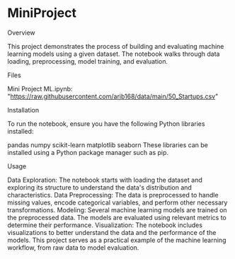 # MiniProject

Overview

This project demonstrates the process of building and evaluating machine learning models using a given dataset. The notebook walks through data loading, preprocessing, model training, and evaluation.

Files

Mini Project ML.ipynb: "https://raw.githubusercontent.com/arib168/data/main/50_Startups.csv"

Installation

To run the notebook, ensure you have the following Python libraries installed:

pandas
numpy
scikit-learn
matplotlib
seaborn
These libraries can be installed using a Python package manager such as pip.

Usage

Data Exploration: The notebook starts with loading the dataset and exploring its structure to understand the data's distribution and characteristics.
Data Preprocessing: The data is preprocessed to handle missing values, encode categorical variables, and perform other necessary transformations.
Modeling: Several machine learning models are trained on the preprocessed data. The models are evaluated using relevant metrics to determine their performance.
Visualization: The notebook includes visualizations to better understand the data and the performance of the models.
This project serves as a practical example of the machine learning workflow, from raw data to model evaluation.
